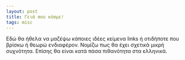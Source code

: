 ```yaml
---
layout: post
title: Γειά σου κόσμε!
tags: misc
---
```


Εδώ θα ήθελα να μαζέψω κάποιες ιδέες κείμενα links ή οτιδήποτε που βρίσκω ή θεωρώ
ενδιαφέρον. Νομίζω πως θα έχει σχετικά μικρή συχνότητα. Επίσης θα είναι κατά πάσα
πιθανότητα στα ελληνικά.
